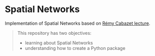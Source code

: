 # Spatial Networks

Implementation of Spatial Networks based on [Rémy Cabazet lecture](https://www.youtube.com/watch?v=KsGV_FHwhfY).

> This repository has two objectives:
>
> - learning about Spatial Networks
> - understanding how to create a Python package
